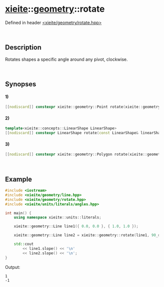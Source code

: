# [xieite](../../xieite.md)\:\:[geometry](../../geometry.md)\:\:rotate
Defined in header [<xieite/geometry/rotate.hpp>](../../../include/xieite/geometry/rotate.hpp)

&nbsp;

## Description
Rotates shapes a specific angle around any pivot, clockwise.

&nbsp;

## Synopses
#### 1)
```cpp
[[nodiscard]] constexpr xieite::geometry::Point rotate(xieite::geometry::Point point, double angle, xieite::geometry::Point pivot = xieite::geometry::Point(0, 0)) noexcept;
```
#### 2)
```cpp
template<xieite::concepts::LinearShape LinearShape>
[[nodiscard]] constexpr LinearShape rotate(const LinearShape& linearShape, double angle, xieite::geometry::Point pivot = xieite::geometry::Point(0, 0)) noexcept;
```
#### 3)
```cpp
[[nodiscard]] constexpr xieite::geometry::Polygon rotate(xieite::geometry::Polygon polygon, double angle, xieite::geometry::Point pivot = xieite::geometry::Point(0, 0)) noexcept;
```

&nbsp;

## Example
```cpp
#include <iostream>
#include <xieite/geometry/line.hpp>
#include <xieite/geometry/rotate.hpp>
#include <xieite/units/literals/angles.hpp>

int main() {
    using namespace xieite::units::literals;

    xieite::geometry::Line line1({ 0.0, 0.0 }, { 1.0, 1.0 });

    xieite::geometry::Line line2 = xieite::geometry::rotate(line1, 90_degrees);

    std::cout
        << line1.slope() << '\n'
        << line2.slope() << '\n';
}
```
Output:
```
1
-1
```
